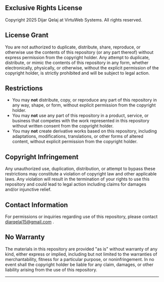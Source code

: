 ## Exclusive Rights License

Copyright 2025 Dijar Qelaj at VirtuWeb Systems. All rights reserved.

## License Grant

You are not authorized to duplicate, distribute, share, reproduce, or otherwise use the contents of this repository (or any part thereof) without express permission from the copyright holder. Any attempt to duplicate, distribute, or mimic the contents of this repository in any form, whether electronically, physically, or otherwise, without the explicit permission of the copyright holder, is strictly prohibited and will be subject to legal action.

## Restrictions

- You may **not** distribute, copy, or reproduce any part of this repository in any way, shape, or form, without explicit permission from the copyright holder.
- You may **not** use any part of this repository in a product, service, or business that competes with the work represented in this repository without written consent from the copyright holder.
- You may **not** create derivative works based on this repository, including adaptations, modifications, translations, or other forms of altered content, without explicit permission from the copyright holder.

## Copyright Infringement

Any unauthorized use, duplication, distribution, or attempt to bypass these restrictions may constitute a violation of copyright law and other applicable laws. Any violation will result in the termination of your rights to use this repository and could lead to legal action including claims for damages and/or injunctive relief.

## Contact Information

For permissions or inquiries regarding use of this repository, please contact diarqelaj15@gmail.com .

## No Warranty

The materials in this repository are provided "as is" without warranty of any kind, either express or implied, including but not limited to the warranties of merchantability, fitness for a particular purpose, or noninfringement. In no event shall the copyright holder be liable for any claim, damages, or other liability arising from the use of this repository.

---

